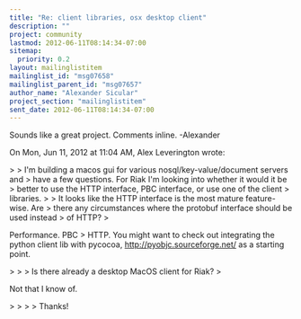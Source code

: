 ```yaml
---
title: "Re: client libraries, osx desktop client"
description: ""
project: community
lastmod: 2012-06-11T08:14:34-07:00
sitemap:
  priority: 0.2
layout: mailinglistitem
mailinglist_id: "msg07658"
mailinglist_parent_id: "msg07657"
author_name: "Alexander Sicular"
project_section: "mailinglistitem"
sent_date: 2012-06-11T08:14:34-07:00
---
```



Sounds like a great project. Comments inline. -Alexander

On Mon, Jun 11, 2012 at 11:04 AM, Alex Leverington wrote:

&gt;
&gt; I'm building a macos gui for various nosql/key-value/document servers and
&gt; have a few questions. For Riak I'm looking into whether it would it be
&gt; better to use the HTTP interface, PBC interface, or use one of the client
&gt; libraries.
&gt;
&gt; It looks like the HTTP interface is the most mature feature-wise. Are
&gt; there any circumstances where the protobuf interface should be used instead
&gt; of HTTP?
&gt;

Performance. PBC &gt; HTTP. You might want to check out integrating the python
client lib with pycocoa, http://pyobjc.sourceforge.net/ as a starting point.


&gt;
&gt;
&gt; Is there already a desktop MacOS client for Riak?
&gt;

Not that I know of.


&gt;
&gt;
&gt;
&gt; Thanks!

